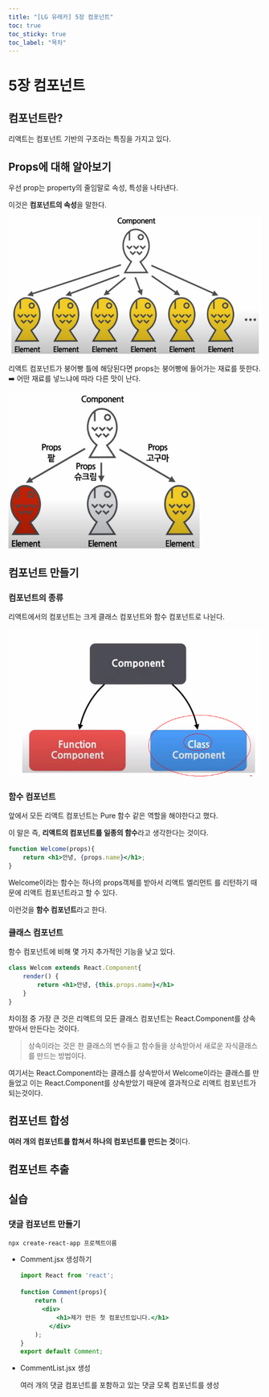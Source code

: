 ```yaml
---
title: "[LG 유레카] 5장 컴포넌트"
toc: true
toc_sticky: true
toc_label: "목차"
---
```


# 5장 컴포넌트

## 컴포넌트란?

리액트는 컴포넌트 기반의 구조라는 특징을 가지고 있다.

## Props에 대해 알아보기

우선 prop는 property의 줄임말로 속성, 특성을 나타낸다. 

이것은 **컴포넌트의 속성**을 말한다.

<img src="/../../images/2024-08-08-컴포넌트/image-20240808132123897.png" alt="image-20240808132123897" style="zoom:80%;" />

리액트 컴포넌트가 붕어빵 틀에 해당된다면 props는 붕어빵에 들어가는 재료를 뜻한다. ➡️ 어떤 재료를 넣느냐에 따라 다른 맛이 난다.

<img src="/../../images/2024-08-08-컴포넌트/image-20240808132303968.png" alt="image-20240808132303968" style="zoom:80%;" />

## 컴포넌트 만들기

### 컴포넌트의 종류

리액트에서의 컴포넌트는 크게 클래스 컴포넌트와 함수 컴포넌트로 나뉜다.

<img src="/../../images/2024-08-08-컴포넌트/image-20240808133203105.png" alt="image-20240808133203105" style="zoom:80%;" />

### 함수 컴포넌트

앞에서 모든 리액트 컴포넌트는 Pure 함수 같은 역할을 해야한다고 했다.

이 말은 즉, **리액트의 컴포넌트를 일종의 함수**라고 생각한다는 것이다. 

``` jsx
function Welcome(props){
    return <h1>안녕, {props.name}</h1>;
}
```

Welcome이라는 함수는 하나의 props객체를 받아서 리액트 엘리먼트 를 리턴하기 때문에 리액트 컴포넌트라고 할 수 있다. 

이런것을 <span class="hlm">**함수 컴포넌트**</span>라고 한다.

### 클래스 컴포넌트

함수 컴포넌트에 비해 몇 가지 추가적인 기능을 낮고 있다.

``` jsx
class Welcom extends React.Component{
    render() {
        return <h1>안녕, {this.props.name}</h1>
    }
}
```

차이점 중 가장 큰 것은 리액트의 모든 클래스 컴포넌트는 React.Component를 상속 받아서 만든다는 것이다. 

> 상속이라는 것은 한 클래스의 변수들고 함수들을 상속받아서 새로운 자식클래스를 만드는 방법이다.

 여기서는 React.Component라는 클래스를 상속받아서 Welcome이라는 클래스를 만들었고 이는 React.Component를 상속받았기 때문에 결과적으로 리액트 컴포넌트가 되는것이다.

## 컴포넌트 합성

**여러 개의 컴포넌트를 합쳐서 하나의 컴포넌트를 만드는 것**이다.



## 컴포넌트 추출

## 실습

### 댓글 컴포넌트 만들기

`npx create-react-app 프로젝트이름`

- Comment.jsx 생성하기

  ``` jsx
  import React from 'react';
  
  function Comment(props){
      return (
      	<div>
          	<h1>제가 만든 첫 컴포넌트입니다.</h1>
          </div>
      );
  }
  export default Comment;
  ```

- CommentList.jsx 생성

  여러 개의 댓글 컴포넌트를 포함하고 있는 댓글 모록 컴포넌트를 생성 